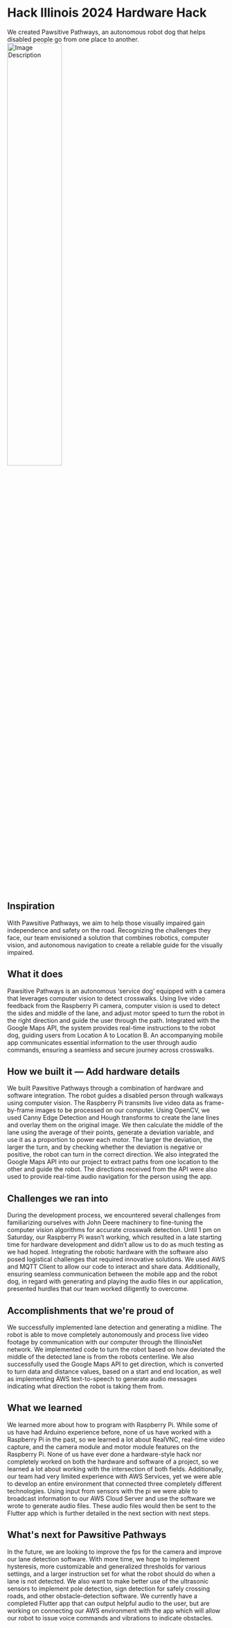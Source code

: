 # Hack Illinois 2024 Hardware Hack 
We created Pawsitive Pathways, an autonomous robot dog that helps disabled people go from one place to another. 
<img src="https://cdn.discordapp.com/attachments/821034983811448887/1211292780878626876/IMG_1079.jpg?ex=65edab4f&is=65db364f&hm=e08194c72284f8486d5ff1b0422a9a3d67b89b403517d405253c427926ab4c3e" alt="Image Description" width="50%" height="auto">
## Inspiration
With Pawsitive Pathways, we aim to help those visually impaired gain independence and safety on the road. Recognizing the challenges they face, our team envisioned a solution that combines robotics, computer vision, and autonomous navigation to create a reliable guide for the visually impaired.

## What it does
Pawsitive Pathways is an autonomous ‘service dog’ equipped with a camera that leverages computer vision to detect crosswalks. Using live video feedback from the Raspberry Pi camera, computer vision is used to detect the sides and middle of the lane, and adjust motor speed to turn the robot in the right direction and guide the user through the path.  Integrated with the Google Maps API, the system provides real-time instructions to the robot dog, guiding users from Location A to Location B. An accompanying mobile app communicates essential information to the user through audio commands, ensuring a seamless and secure journey across crosswalks. 

## How we built it — Add hardware details
We built Pawsitive Pathways through a combination of hardware and software integration. The robot guides a disabled person through walkways using computer vision. The Raspberry Pi transmits live video data as frame-by-frame images to be processed on our computer. Using OpenCV, we used Canny Edge Detection and Hough transforms to create the lane lines and overlay them on the original image. We then calculate the middle of the lane using the average of their points, generate a deviation variable, and use it as a proportion to power each motor. The larger the deviation, the larger the turn, and by checking whether the deviation is negative or positive, the robot can turn in the correct direction. We also integrated the Google Maps API into our project to extract paths from one location to the other and guide the robot. The directions received from the API were also used to provide real-time audio navigation for the person using the app. 

## Challenges we ran into
During the development process, we encountered several challenges from familiarizing ourselves with John Deere machinery to fine-tuning the computer vision algorithms for accurate crosswalk detection. Until 1 pm on Saturday, our Raspberry Pi wasn’t working, which resulted in a late starting time for hardware development and didn’t allow us to do as much testing as we had hoped. Integrating the robotic hardware with the software also posed logistical challenges that required innovative solutions. We used AWS and MQTT Client to allow our code to interact and share data. Additionally, ensuring seamless communication between the mobile app and the robot dog, in regard with generating and playing the audio files in our application, presented hurdles that our team worked diligently to overcome.

## Accomplishments that we're proud of
We successfully implemented lane detection and generating a midline. The robot is able to move completely autonomously and process live video footage by communication with our computer through the IllinoisNet network. We implemented code to turn the robot based on how deviated the middle of the detected lane is from the robots centerline. We also successfully used the Google Maps API to get direction, which is converted to turn data and distance values, based on a start and end location, as well as implementing AWS text-to-speech to generate audio messages indicating what direction the robot is taking them from. 

## What we learned
We learned more about how to program with Raspberry Pi. While some of us have had Arduino experience before, none of us have worked with a Raspberry Pi in the past, so we learned a lot about RealVNC, real-time video capture, and the camera module and motor module features on the Raspberry Pi. None of us have ever done a hardware-style hack nor completely worked on both the hardware and software of a project, so we learned a lot about working with the intersection of both fields. Additionally, our team had very limited experience with AWS Services, yet we were able to develop an entire environment that connected three completely different technologies. Using input from sensors with the pi we were able to broadcast information to our AWS Cloud Server and use the software we wrote to generate audio files. These audio files would then be sent to the Flutter app which is further detailed in the next section with next steps.

## What's next for Pawsitive Pathways
In the future, we are looking to improve the fps for the camera and improve our lane detection software. With more time, we hope to implement hysteresis, more customizable and generalized thresholds for various settings, and a larger instruction set for what the robot should do when a lane is not detected. We also want to make better use of the ultrasonic sensors to implement pole detection, sign detection for safely crossing roads, and other obstacle-detection software. We currently have a completed Flutter app that can output helpful audio to the user, but are working on connecting our AWS environment with the app which will allow our robot to issue voice commands and vibrations to indicate obstacles. 
